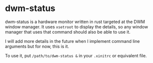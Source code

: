 # dwm-status

dwm-status is a hardware monitor written in rust targeted at the DWM window manager. It uses `xsetroot` to display the details, so any window manager that uses that command should also be able to use it.

I will add more details in the future when I implement command line arguments but for now, this is it.

To use it, put `/path/to/dwm-status &` in your `.xinitrc` or equivalent file.
